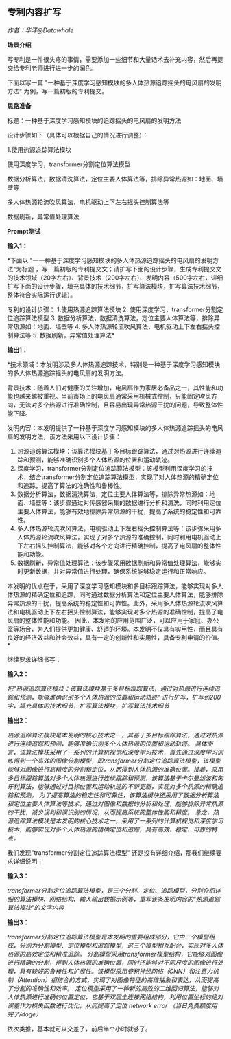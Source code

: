 ## 专利内容扩写

*作者：华泽@Datawhale*

**场景介绍**

写专利是一件很头疼的事情，需要添加一些细节和大量话术去补充内容，然后再提交给专利老师进行进一步的润色。

下面以写一篇 "一种基于深度学习感知模块的多人体热源追踪摇头的电风扇的发明方法" 为例，写一篇初版的专利提交。

**思路准备**

标题：一种基于深度学习感知模块的追踪摇头的电风扇的发明方法

设计步骤如下（具体可以根据自己的情况进行调整）：

1.使用热源追踪算法模块

使用深度学习，transformer分割定位算法模型

数据分析算法，数据清洗算法，定位主要人体算法等，排除异常热源如：地面、墙壁等

多人体热源轮流吹风算法，电机驱动上下左右摇头控制算法等

数据刷新，异常值处理算法

**Prompt测试**

**输入1：**

*下面以 "一一种基于深度学习感知模块的多人体热源追踪摇头的电风扇的发明方法"为标题 ，写一篇初版的专利提交文；请扩写下面的设计步骤，生成专利提交文的技术领域（20字左右）、背景技术（200字左右）、发明内容（500字左右，详细扩写下面的设计步骤，填充具体的技术细节，扩写算法模块，扩写算法技术细节，整体符合实际运行逻辑）。

专利的设计步骤：
1.使用热源追踪算法模块
2. 使用深度学习，transformer分割定位追踪算法模型
3. 数据分析算法，数据清洗算法，定位主要人体算法等，排除异常热源如：地面、墙壁等
4. 多人体热源轮流吹风算法，电机驱动上下左右摇头控制算法等
5. 数据刷新，异常值处理算法*

**输出1：**

*技术领域：本发明涉及多人体热源追踪技术，特别是一种基于深度学习感知模块的多人体热源追踪摇头的电风扇的发明方法。

背景技术：随着人们对健康的关注增加，电风扇作为家居必备品之一，其性能和功能也越来越被重视。当前市场上的电风扇通常采用机械式控制，只能固定吹风方向，无法对多个热源进行准确控制，且容易出现异常热源干扰的问题，导致整体性能下降。

发明内容：本发明提供了一种基于深度学习感知模块的多人体热源追踪摇头的电风扇的发明方法，该方法采用以下设计步骤：

1. 热源追踪算法模块：该算法模块基于多目标跟踪算法，通过对热源进行连续追踪和预测，能够准确识别多个人体热源的位置和运动轨迹。
2. 深度学习，transformer分割定位追踪算法模型：该模型利用深度学习的技术，结合transformer分割定位追踪算法模型，实现了对人体热源的精确定位和追踪，提高了算法的准确性和鲁棒性。
3. 数据分析算法，数据清洗算法，定位主要人体算法等，排除异常热源如：地面、墙壁等：该步骤通过对传感器采集的数据进行分析和清洗，同时利用定位主要人体算法，能够有效地排除异常热源的干扰，提高了系统的稳定性和可靠性。
4. 多人体热源轮流吹风算法，电机驱动上下左右摇头控制算法等：该步骤采用多人体热源轮流吹风算法，实现了对多个热源的准确控制，同时利用电机驱动上下左右摇头控制算法，能够对各个方向进行精确控制，提高了电风扇的整体性能和功能。
5. 数据刷新，异常值处理算法：该步骤采用数据刷新和异常值处理算法，能够实时更新数据，并对异常值进行处理，确保系统能够稳定运行和正常响应。

本发明的优点在于，采用了深度学习感知模块和多目标跟踪算法，能够实现对多人体热源的精确定位和追踪，同时通过数据分析算法和定位主要人体算法，能够排除异常热源的干扰，提高系统的稳定性和可靠性。此外，采用多人体热源轮流吹风算法和电机驱动上下左右摇头控制算法，能够实现对多个热源的准确控制，提高了电风扇的整体性能和功能。
因此，本发明的应用范围广泛，可以应用于家庭、办公室等场合，为人们提供更加健康、舒适的环境。本发明不仅具有实用性，而且具有良好的经济效益和社会效益，具有一定的创新性和实用性，具备专利申请的价值。*

继续要求详细书写：

**输入2：**

*把"热源追踪算法模块：该算法模块基于多目标跟踪算法，通过对热源进行连续追踪和预测，能够准确识别多个人体热源的位置和运动轨迹" 进行扩写，扩写到200字，填充具体的技术细节，扩写算法模块，扩写算法技术细节*

**输出2：**

*热源追踪算法模块是本发明的核心技术之一，其基于多目标跟踪算法，通过对热源进行连续追踪和预测，能够准确识别多个人体热源的位置和运动轨迹。
具体而言，该算法模块采用了一系列的计算机视觉和深度学习技术，首先通过深度学习训练得到一个高效的图像分割模型，即transformer分割定位追踪算法模型，该模型能够对图像进行高精度的分割和定位，从而得到人体热源的准确位置。接着，采用多目标跟踪算法对多个人体热源进行连续跟踪和预测，该算法基于卡尔曼滤波和匈牙利算法，能够通过对目标位置和运动轨迹的不断更新，实现对多个热源的精确追踪和预测。
为了提高算法的稳定性和可靠性，该算法模块还采用了数据分析算法和定位主要人体算法等技术，通过对图像和数据的分析和处理，能够排除异常热源的干扰，减少误判和误识别的情况，从而提高系统的整体性能和精度。
总之，热源追踪算法模块是本发明的核心技术之一，采用了一系列的计算机视觉和深度学习技术，能够实现对多个人体热源的精确定位和追踪，具有高效、稳定、可靠的特点。*

我们发现"transformer分割定位追踪算法模型" 还是没有详细介绍，那我们继续要求详细说明：

**输入3：**

*transformer分割定位追踪算法模型，是三个分割、定位、追踪模型，分别介绍详细的算法模块、网络结构、输入输出数据示例等，重写该条发明内容的"热源追踪算法模块"的文字内容*

**输出3：**

*transformer分割定位追踪算法模型是本发明的重要组成部分，它由三个模型组成，分别为分割模型、定位模型和追踪模型，这三个模型相互配合，实现对多人体热源的高效定位和精准追踪。
分割模型采用transformer模型结构，它能够对图像进行精确的分割，得到人体热源的准确位置，同时还能够对不同尺度的图像进行处理，具有较好的鲁棒性和扩展性。该模型采用卷积神经网络（CNN）和注意力机制（Attention）相结合的方式，实现了对图像特征的高维抽象和表达，从而提高了分割的准确性和效率。
定位模型采用了一种新的高效的二维回归算法，能够对人体热源进行准确的位置定位，它基于双层全连接网络结构，利用位置坐标的绝对误差作为损失函数进行优化，从而提高了定位
network error （当日免费额度用完了/doge）*

依次类推，基本就可以交差了，前后半个小时就够了。
